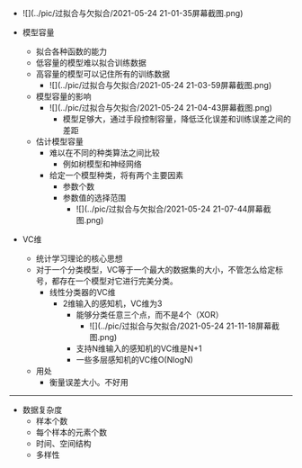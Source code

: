 * ![](../pic/过拟合与欠拟合/2021-05-24 21-01-35屏幕截图.png)

* 模型容量
  * 拟合各种函数的能力
  * 低容量的模型难以拟合训练数据
  * 高容量的模型可以记住所有的训练数据
    * ![](../pic/过拟合与欠拟合/2021-05-24 21-03-59屏幕截图.png)
  * 模型容量的影响
    * ![](../pic/过拟合与欠拟合/2021-05-24 21-04-43屏幕截图.png)
      * 模型足够大，通过手段控制容量，降低泛化误差和训练误差之间的差距
  * 估计模型容量
    * 难以在不同的种类算法之间比较
      * 例如树模型和神经网络
    * 给定一个模型种类，将有两个主要因素
      * 参数个数
      * 参数值的选择范围
        * ![](../pic/过拟合与欠拟合/2021-05-24 21-07-44屏幕截图.png)
* VC维
  * 统计学习理论的核心思想
  * 对于一个分类模型，VC等于一个最大的数据集的大小，不管怎么给定标号，都存在一个模型对它进行完美分类。
    * 线性分类器的VC维
      * 2维输入的感知机，VC维为3
        * 能够分类任意三个点，而不是4个（XOR）
          * ![](../pic/过拟合与欠拟合/2021-05-24 21-11-18屏幕截图.png)
        * 支持N维输入的感知机的VC维是N+1
        * 一些多层感知机的VC维O(NlogN)
  * 用处
    * 衡量误差大小。不好用

---

* 数据复杂度
  * 样本个数
  * 每个样本的元素个数
  * 时间、空间结构
  * 多样性

